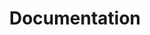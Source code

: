 ---
content:
    items: '@self.children'
    order:
        by: title
        dir: desc
    limit: 25
    pagination: true
title: Documentation
---